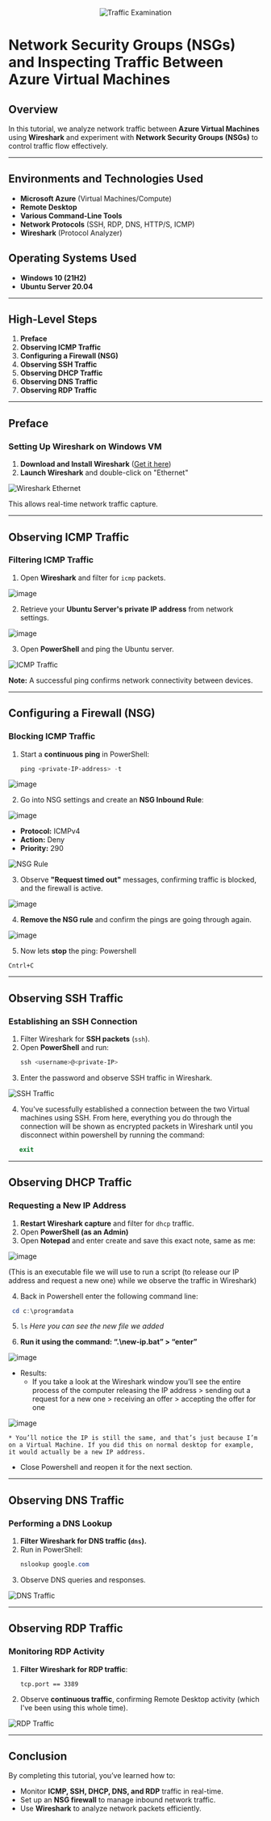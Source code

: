 <p align="center">
<img src="https://i.imgur.com/Ua7udoS.png" alt="Traffic Examination"/>
</p>

# Network Security Groups (NSGs) and Inspecting Traffic Between Azure Virtual Machines

## Overview
In this tutorial, we analyze network traffic between **Azure Virtual Machines** using **Wireshark** and experiment with **Network Security Groups (NSGs)** to control traffic flow effectively.

---

## Environments and Technologies Used
- **Microsoft Azure** (Virtual Machines/Compute)
- **Remote Desktop**
- **Various Command-Line Tools**
- **Network Protocols** (SSH, RDP, DNS, HTTP/S, ICMP)
- **Wireshark** (Protocol Analyzer)

## Operating Systems Used
- **Windows 10 (21H2)**
- **Ubuntu Server 20.04**

---

## High-Level Steps
1. **Preface**
2. **Observing ICMP Traffic**
3. **Configuring a Firewall (NSG)**
4. **Observing SSH Traffic**
5. **Observing DHCP Traffic**
6. **Observing DNS Traffic**
7. **Observing RDP Traffic**

---

## Preface
### Setting Up Wireshark on Windows VM
1. **Download and Install Wireshark** ([Get it here](https://www.wireshark.org))
2. **Launch Wireshark** and double-click on "Ethernet"

![Wireshark Ethernet](https://github.com/user-attachments/assets/ceddd3f1-7a22-43b0-a7fd-0e74cb27c9ee)

This allows real-time network traffic capture.

---

## Observing ICMP Traffic
### Filtering ICMP Traffic
1. Open **Wireshark** and filter for `icmp` packets.

![image](https://github.com/user-attachments/assets/616e08dc-bf45-4dbf-859e-a74dffa71c7c)

2. Retrieve your **Ubuntu Server's private IP address** from network settings.

![image](https://github.com/user-attachments/assets/77d76eca-355a-4f24-bedb-056a71ff3eea)

3. Open **PowerShell** and ping the Ubuntu server.

![ICMP Traffic](https://github.com/user-attachments/assets/05884ca3-b1ad-4c59-8122-31f757c0be53)

**Note:** A successful ping confirms network connectivity between devices.

---

## Configuring a Firewall (NSG)
### Blocking ICMP Traffic
1. Start a **continuous ping** in PowerShell:
   ```powershell
   ping <private-IP-address> -t
   ```
   
![image](https://github.com/user-attachments/assets/7725dd82-9eaa-4d1e-b173-afdcc992e723)

2. Go into NSG settings and create an **NSG Inbound Rule**:

![image](https://github.com/user-attachments/assets/139c3fa7-f7f4-44c0-8801-d5b1b4a57503)

   - **Protocol:** ICMPv4
   - **Action:** Deny
   - **Priority:** 290

![NSG Rule](https://github.com/user-attachments/assets/bbe03e9e-5a3c-4f15-9984-73e4e086296f)

3. Observe **"Request timed out"** messages, confirming traffic is blocked, and the firewall is active.

![image](https://github.com/user-attachments/assets/92150cec-06d5-495a-ad50-4ec597784d65)
   
4. **Remove the NSG rule** and confirm the pings are going through again.

![image](https://github.com/user-attachments/assets/5559ce10-66a8-4b1d-9503-3320a11f73ad)

5. Now lets **stop** the ping:
Powershell
```
Cntrl+C
```

---

## Observing SSH Traffic
### Establishing an SSH Connection
1. Filter Wireshark for **SSH packets** (`ssh`).
2. Open **PowerShell** and run:
   ```powershell
   ssh <username>@<private-IP>
   ```
3. Enter the password and observe SSH traffic in Wireshark.

![SSH Traffic](https://github.com/user-attachments/assets/84bf3764-8e78-427d-a118-b232431d2852)

4. You've sucessfully established a connection between the two Virtual machines using SSH. From here, everything you do through the connection will be shown as encrypted packets in Wireshark until you disconnect within powershell by running the command:
```powershell
   exit
   ```

---

## Observing DHCP Traffic
### Requesting a New IP Address
1. **Restart Wireshark capture** and filter for `dhcp` traffic.
2. Open **PowerShell (as an Admin)**
3. Open **Notepad** and enter create and save this exact note, same as me:

![image](https://github.com/user-attachments/assets/64aff7b9-aec0-48ec-9173-5cbdeefc2e48)

(This is an executable file we will use to run a script (to release our IP address and request a new one) while we observe the traffic in Wireshark)

4. Back in Powershell enter the following command line:
 ```powershell
  cd c:\programdata
```

5. ```ls```
   *Here you can see the new file we added*
   
6. **Run it using the command: “.\new-ip.bat” > “enter”**

![image](https://github.com/user-attachments/assets/6ee9e31e-0749-4009-9b5b-e3783fc4e2a7)

* Results:
    * If you take a look at the Wireshark window you’ll see the entire process of the computer releasing the IP address > sending out a request for a new one > receiving an offer > accepting the offer for one
 
![image](https://github.com/user-attachments/assets/730128a7-c87c-42be-956f-7b4fd7ba7d65)

    * You’ll notice the IP is still the same, and that’s just because I’m on a Virtual Machine. If you did this on normal desktop for example, it would actually be a new IP address.

* Close Powershell and reopen it for the next section.

   
---

## Observing DNS Traffic
### Performing a DNS Lookup
1. **Filter Wireshark for DNS traffic (`dns`).**
2. Run in PowerShell:
   ```powershell
   nslookup google.com
   ```
3. Observe DNS queries and responses.

![DNS Traffic](https://github.com/user-attachments/assets/59c13ae6-7c53-4a99-88cd-54d860f26c5f)

---

## Observing RDP Traffic
### Monitoring RDP Activity
1. **Filter Wireshark for RDP traffic**:
   ```
   tcp.port == 3389
   ```
2. Observe **continuous traffic**, confirming Remote Desktop activity (which I've been using this whole time).

![RDP Traffic](https://github.com/user-attachments/assets/ed7f9a92-7a01-4882-9b82-c273ea4f458d)

---

## Conclusion
By completing this tutorial, you’ve learned how to:
- Monitor **ICMP, SSH, DHCP, DNS, and RDP** traffic in real-time.
- Set up an **NSG firewall** to manage inbound network traffic.
- Use **Wireshark** to analyze network packets efficiently.

